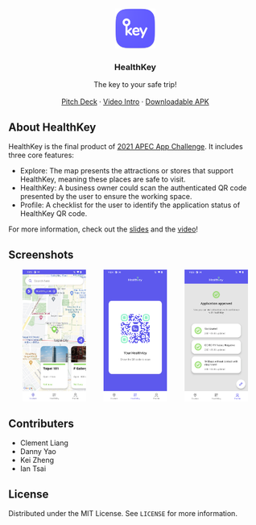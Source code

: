 <!-- PROJECT LOGO -->
<br />
<p align="center">
  <a href="https://github.com/othneildrew/Best-README-Template">
    <img src="images/healthkey_logo.png" alt="Logo" width="80" height="80">
  </a>

  <h3 align="center">HealthKey</h3>

  <p align="center">
    The key to your safe trip!
    <br />
    <br />
    <a href="https://docs.google.com/presentation/d/1YYk5p7MyG7W-k4zXXncC-9Qj5zzEJHGP9Yde7L_zPwc/edit?usp=sharing">Pitch Deck</a>
    ·
    <a href="https://youtu.be/SIcR-WCw000">Video Intro</a>
    ·
    <a href="https://drive.google.com/file/d/1BgCP_uiMCnEsywIELe9L5mNdlcjnvFr6/view?usp=sharing">Downloadable APK</a>
  </p>
</p>


<!-- ABOUT THE PROJECT -->
## About HealthKey

HealthKey is the final product of [2021 APEC App Challenge](https://2021apec.devpost.com/). It includes three core features:

- Explore: The map presents the attractions or stores that support HealthKey, meaning these places are safe to visit.
- HealthKey: A business owner could scan the authenticated QR code presented by the user to ensure the working space.
- Profile: A checklist for the user to identify the application status of HealthKey QR code.

For more information, check out the [slides](https://docs.google.com/presentation/d/1YYk5p7MyG7W-k4zXXncC-9Qj5zzEJHGP9Yde7L_zPwc/edit?usp=sharing) and the [video](https://youtu.be/SIcR-WCw000)!

## Screenshots
<p align="center">
<img src="images/screenshot_explore.png" alt="Explore" width="25%">
&nbsp; &nbsp; &nbsp; &nbsp;
<img src="images/screenshot_healthkey.png" alt="HealthKey" width="25%"> 
&nbsp; &nbsp; &nbsp; &nbsp;
<img src="images/screenshot_profile.png" alt="Profile" width="25%">
</p>


## Contributers
- Clement Liang
- Danny Yao
- Kei Zheng
- Ian Tsai

<!-- LICENSE -->
## License

Distributed under the MIT License. See `LICENSE` for more information.

